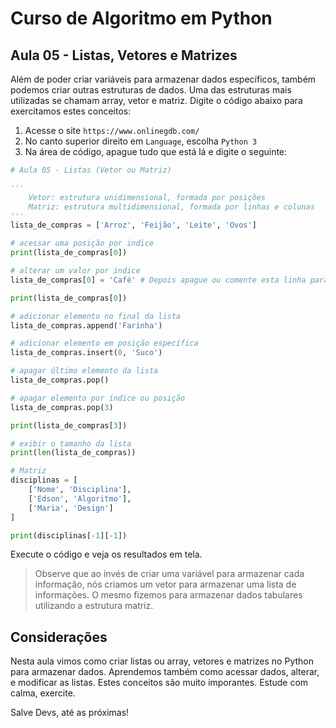# Curso de Algoritmo em Python

## Aula 05 - Listas, Vetores e Matrizes

Além de poder criar variáveis para armazenar dados específicos, também podemos criar outras estruturas de dados. Uma das estruturas mais utilizadas se chamam array, vetor e matriz. Digite o código abaixo para exercitamos estes conceitos:

1. Acesse o site `https://www.onlinegdb.com/`
2. No canto superior direito em `Language`, escolha `Python 3`
3. Na área de código, apague tudo que está lá e digite o seguinte:

~~~python
# Aula 05 - Listas (Vetor ou Matriz)

'''
    Vetor: estrutura unidimensional, formada por posições
    Matriz: estrutura multidimensional, formada por linhas e colunas
'''
lista_de_compras = ['Arroz', 'Feijão', 'Leite', 'Ovos']

# acessar uma posição por indice
print(lista_de_compras[0])

# alterar um valor por indice
lista_de_compras[0] = 'Café' # Depois apague ou comente esta linha para acompanhar o vídeo

print(lista_de_compras[0])

# adicionar elemento no final da lista
lista_de_compras.append('Farinha')

# adicionar elemento em posição específica
lista_de_compras.insert(0, 'Suco')

# apagar último elemento da lista
lista_de_compras.pop()

# apagar elemento por índice ou posição
lista_de_compras.pop(3)

print(lista_de_compras[3])

# exibir o tamanho da lista
print(len(lista_de_compras))

# Matriz
disciplinas = [
    ['Nome', 'Disciplina'],
    ['Edson', 'Algoritmo'],
    ['Maria', 'Design']
]

print(disciplinas[-1][-1])

~~~

Execute o código e veja os resultados em tela.

> Observe que ao invés de criar uma variável para armazenar cada informação, nós criamos um vetor para armazenar uma lista de informações. O mesmo fizemos para armazenar dados tabulares utilizando a estrutura matriz.

## Considerações

Nesta aula vimos como criar listas ou array, vetores e matrizes no Python para armazenar dados. Aprendemos também como acessar dados, alterar, e modificar as listas. Estes conceitos são muito imporantes. Estude com calma, exercite.

Salve Devs, até as próximas!
